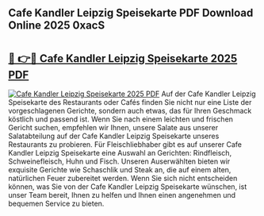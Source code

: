 ## Cafe Kandler Leipzig Speisekarte PDF Download Online 2025 0xacS

# <h2><a href="http://gc66a8e.nevu.top/?p=Cafe+Kandler+Leipzig+Speisekarte">🔗 👉🔴 Cafe Kandler Leipzig Speisekarte 2025 PDF</a></h2>

[![Cafe Kandler Leipzig Speisekarte 2025 PDF](https://i.imgur.com/dBaPXMq.png)](http://gc66a8e.nevu.top/?p=Cafe+Kandler+Leipzig+Speisekarte)
Auf der Cafe Kandler Leipzig Speisekarte des Restaurants oder Cafés finden Sie nicht nur eine Liste der vorgeschlagenen Gerichte, sondern auch etwas, das für Ihren Geschmack köstlich und passend ist. Wenn Sie nach einem leichten und frischen Gericht suchen, empfehlen wir Ihnen, unsere Salate aus unserer Salatabteilung auf der Cafe Kandler Leipzig Speisekarte unseres Restaurants zu probieren. Für Fleischliebhaber gibt es auf unserer Cafe Kandler Leipzig Speisekarte eine Auswahl an Gerichten: Rindfleisch, Schweinefleisch, Huhn und Fisch. Unseren Auserwählten bieten wir exquisite Gerichte wie Schaschlik und Steak an, die auf einem alten, natürlichen Feuer zubereitet werden. Wenn Sie sich nicht entscheiden können, was Sie von der Cafe Kandler Leipzig Speisekarte wünschen, ist unser Team bereit, Ihnen zu helfen und Ihnen einen angenehmen und bequemen Service zu bieten.
